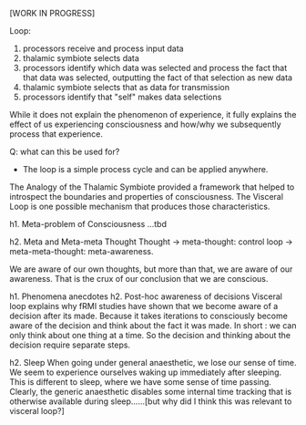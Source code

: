 [WORK IN PROGRESS]

Loop:
1. processors receive and process input data
2. thalamic symbiote selects data
3. processors identify which data was selected and process the fact that that data was selected, outputting the fact of that selection as new data
4. thalamic symbiote selects that as data for transmission
5. processors identify that "self" makes data selections

While it does not explain the phenomenon of experience, it fully explains the effect of us experiencing consciousness and how/why we subsequently process that experience.

Q: what can this be used for?
* The loop is a simple process cycle and can be applied anywhere.

The Analogy of the Thalamic Symbiote provided a framework that helped to introspect the boundaries and properties of consciousness. The Visceral Loop is one possible mechanism that produces those characteristics.

h1. Meta-problem of Consciousness
...tbd


h2. Meta and Meta-meta Thought
Thought -> meta-thought: control loop -> meta-meta-thought: meta-awareness. 

We are aware of our own thoughts, but more than that, we are aware of our awareness. That is the crux of our conclusion that we are conscious.

h1. Phenomena anecdotes
h2. Post-hoc awareness of decisions
Visceral loop explains why fRMI studies have shown that we become aware of a decision after its made. Because it takes iterations to consciously become aware of the decision and think about the fact it was made. In short : we can only think about one thing at a time. So the decision and thinking about the decision require separate steps. 

h2. Sleep
When going under general anaesthetic, we lose our sense of time. We seem to experience ourselves waking up immediately after sleeping. This is different to sleep, where we have some sense of time passing. Clearly, the generic anaesthetic disables some internal time tracking that is otherwise available during sleep......[but why did I think this was relevant to visceral loop?]
